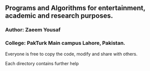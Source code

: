 ## Programs and Algorithms for entertainment, academic and research purposes.
### Author: Zaeem Yousaf
### College: PakTurk Main campus Lahore, Pakistan.

Everyone is free to copy the code, modify and share with others.

Each directory contains further help
